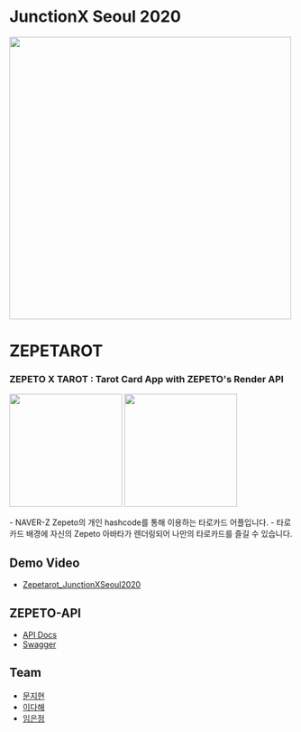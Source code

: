 # JunctionX Seoul 2020 
<p><img src="https://user-images.githubusercontent.com/53745427/95666531-8091bf00-0b95-11eb-8838-47cf7ee0e8bf.png" width="500">

# ZEPETAROT
### ZEPETO X TAROT : Tarot Card App with ZEPETO's Render API
<p><img src="https://user-images.githubusercontent.com/53745427/95666532-85567300-0b95-11eb-902e-2beb2d5d0b1c.png" width="200">
<img src="https://user-images.githubusercontent.com/53745427/95666534-87b8cd00-0b95-11eb-87dd-ba9be654706d.png" width="200"></p>
- NAVER-Z Zepeto의 개인 hashcode를 통해 이용하는 타로카드 어플입니다. 
- 타로카드 배경에 자신의 Zepeto 아바타가 렌더링되어 나만의 타로카드를 즐길 수 있습니다.

## Demo Video
- [Zepetarot_JunctionXSeoul2020](https://youtu.be/B2TF5Y0mzic)

## ZEPETO-API   
- [API Docs](https://zepeto-api.firebaseapp.com/?v)   
- [Swagger](https://render-api.zepeto.io/v2/swagger/)

## Team
- [문지현](https://github.com/solidcellaMoon) 
- [이다해](https://github.com/dahaelee)
- [임은정](https://github.com/minie12)
